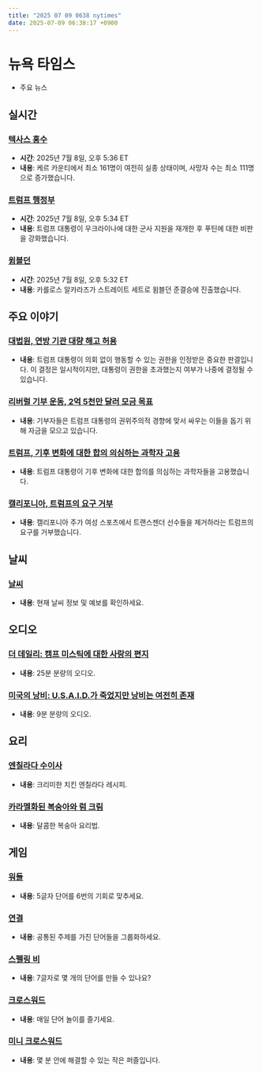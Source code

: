 ```yaml
---
title: "2025 07 09 0638 nytimes"
date: 2025-07-09 06:38:17 +0900
---
```


# 뉴욕 타임스
- 주요 뉴스

## 실시간

### [텍사스 홍수](https://www.nytimes.com/live/2025/07/08/us/texas-floods)
- **시간**: 2025년 7월 8일, 오후 5:36 ET
- **내용**: 케르 카운티에서 최소 161명이 여전히 실종 상태이며, 사망자 수는 최소 111명으로 증가했습니다.
### [트럼프 행정부](https://www.nytimes.com/live/2025/07/08/us/trump-news)
- **시간**: 2025년 7월 8일, 오후 5:34 ET
- **내용**: 트럼프 대통령이 우크라이나에 대한 군사 지원을 재개한 후 푸틴에 대한 비판을 강화했습니다.
### [윔블던](https://www.nytimes.com/athletic/live-blogs/wimbledon-2025-live-updates-day-9-scores-results-quarterfinals/vZyeHvD7cUau/)
- **시간**: 2025년 7월 8일, 오후 5:32 ET
- **내용**: 카를로스 알카라즈가 스트레이트 세트로 윔블던 준결승에 진출했습니다.

## 주요 이야기

### [대법원, 연방 기관 대량 해고 허용](https://www.nytimes.com/2025/07/08/us/politics/supreme-court-federal-workers-layoffs.html)
- **내용**: 트럼프 대통령이 의회 없이 행동할 수 있는 권한을 인정받은 중요한 판결입니다. 이 결정은 일시적이지만, 대통령이 권한을 초과했는지 여부가 나중에 결정될 수 있습니다.
### [리버럴 기부 운동, 2억 5천만 달러 모금 목표](https://www.nytimes.com/2025/07/08/us/politics/freedom-together-deepak-bhargava.html)
- **내용**: 기부자들은 트럼프 대통령의 권위주의적 경향에 맞서 싸우는 이들을 돕기 위해 자금을 모으고 있습니다.
### [트럼프, 기후 변화에 대한 합의 의심하는 과학자 고용](https://www.nytimes.com/2025/07/08/climate/trump-climate-energy-department.html)
- **내용**: 트럼프 대통령이 기후 변화에 대한 합의를 의심하는 과학자들을 고용했습니다.
### [캘리포니아, 트럼프의 요구 거부](https://www.nytimes.com/2025/07/08/us/politics/trump-transgender-athletes-california.html)
- **내용**: 캘리포니아 주가 여성 스포츠에서 트랜스젠더 선수들을 제거하라는 트럼프의 요구를 거부했습니다.

## 날씨

### [날씨](https://www.nytimes.com/2025/07/09/weather.html)
- **내용**: 현재 날씨 정보 및 예보를 확인하세요.

## 오디오

### [더 데일리: 캠프 미스틱에 대한 사랑의 편지](https://www.nytimes.com/2025/07/08/podcasts/the-daily/camp-mystic-texas-flood.html)
- **내용**: 25분 분량의 오디오.
### [미국의 낭비: U.S.A.I.D.가 죽었지만 낭비는 여전히 존재](https://www.nytimes.com/2025/07/02/opinion/usaid-trump-musk-wasted-medicine.html)
- **내용**: 9분 분량의 오디오.

## 요리

### [엔칠라다 수이사](https://cooking.nytimes.com/recipes/1027011-enchiladas-suizas-creamy-chicken-enchiladas)
- **내용**: 크리미한 치킨 엔칠라다 레시피.
### [카라멜화된 복숭아와 럼 크림](https://cooking.nytimes.com/recipes/1026987-caramelized-peaches-with-rum-and-cream)
- **내용**: 달콤한 복숭아 요리법.

## 게임

### [워들](https://www.nytimes.com/games/wordle/index.html)
- **내용**: 5글자 단어를 6번의 기회로 맞추세요.
### [연결](https://www.nytimes.com/games/connections?GAMES_connectionsRollout_1130=1_ConnectionsV2)
- **내용**: 공통된 주제를 가진 단어들을 그룹화하세요.
### [스펠링 비](https://www.nytimes.com/puzzles/spelling-bee)
- **내용**: 7글자로 몇 개의 단어를 만들 수 있나요?
### [크로스워드](https://www.nytimes.com/crosswords)
- **내용**: 매일 단어 놀이를 즐기세요.
### [미니 크로스워드](http://www.nytimes.com/crosswords/game/mini)
- **내용**: 몇 분 안에 해결할 수 있는 작은 퍼즐입니다.